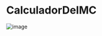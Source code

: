 # CalculadorDeIMC
![image](https://user-images.githubusercontent.com/58008758/184531978-e2cfbfad-5e52-441c-b749-77ffee201ad8.png)
